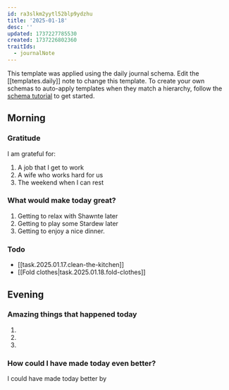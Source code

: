 ```yaml
---
id: ra3slkm2yytl52blp9ydzhu
title: '2025-01-18'
desc: ''
updated: 1737227785530
created: 1737226802360
traitIds:
  - journalNote
---
```

This template was applied using the daily journal schema. Edit the [[templates.daily]] note to change this template.
To create your own schemas to auto-apply templates when they match a hierarchy, follow the [schema tutorial](https://blog.dendron.so/notes/P1DL2uXHpKUCa7hLiFbFA/) to get started.

<!--
Based on the journaling method created by Intelligent Change:
- [Intelligent Change: Our Story](https://www.intelligentchange.com/pages/our-story)
- [The Five Minute Journal](https://www.intelligentchange.com/products/the-five-minute-journal)
-->

## Morning

<!-- Fill out this section after waking up -->

### Gratitude

I am grateful for:

1. A job that I get to work
2. A wife who works hard for us
3. The weekend when I can rest

### What would make today great?

1. Getting to relax with Shawnte later
2. Getting to play some Stardew later
3. Getting to enjoy a nice dinner.

### Todo

- [[task.2025.01.17.clean-the-kitchen]]
- [[Fold clothes|task.2025.01.18.fold-clothes]]

## Evening

<!-- Fill out this section before going to sleep, reflecting on your day -->

### Amazing things that happened today

1.
2.
3.

### How could I have made today even better?

I could have made today better by
